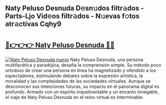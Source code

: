 ## Naty Peluso Desnuda D𝚎sn𝚞dos filtr𝚊dos - Parts-Ljo Vid𝚎os filtr𝚊dos - N𝚞evas f𝚘tos atr𝚊ctivas Cqhy9

# <h2><a href="http://mb47euh.tromn.icu/?c=Naty+Peluso+Desnuda">🔗👉👉👉 Naty Peluso Desnuda 🔗🔗</a></h2>

[![Naty Peluso Desnuda nuevo](https://i.imgur.com/pEAQMta.gif)](http://mb47euh.tromn.icu/?c=Naty+Peluso+Desnuda)
Naty Peluso Desnuda, una persona multifacética y paradójica, desafía la comprensión simple. Su método poco ortodoxo de crear una persona en línea ha magnetizado y ofendido a los espectadores, estimulando debates sobre la expresión artística, la moralidad y las complejidades de las sociedades virtuales. Aunque se desconocen sus intenciones futuras, su impacto en el panorama digital es profundo. Armado con un espíritu inquebrantable y un encanto innegable, el viaje de Naty Peluso Desnuda en el reino virtual es interminable.
